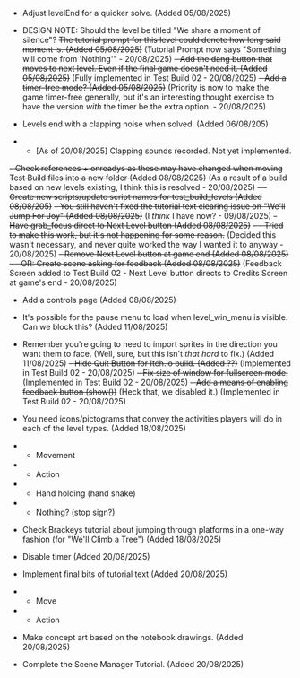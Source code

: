 - Adjust levelEnd for a quicker solve. (Added 05/08/2025)
- DESIGN NOTE: Should the level be titled "We share a moment of silence"? ~~The tutorial prompt for this level could denote how long said moment is. (Added 05/08/2025)~~ (Tutorial Prompt now says "Something will come from 'Nothing'" - 20/08/2025)
~~- Add the dang button that moves to next level. Even if the final game doesn't need it. (Added 05/08/2025)~~ (Fully implemented in Test Build 02 - 20/08/2025)
~~- Add a timer-free mode? (Added 05/08/2025)~~ (Priority is now to make the game timer-free generally, but it's an interesting thought exercise to have the version *with* the timer be the extra option. - 20/08/2025)

- Levels end with a clapping noise when solved. (Added 06/08/205)
- - [As of 20/08/2025] Clapping sounds recorded. Not yet implemented.

~~- Check references + onreadys as these may have changed when moving Test Build files into a new folder (Added 08/08/2025)~~ (As a result of a build based on new levels existing, I think this is resolved - 20/08/2025)
~~- - Create new scripts/update script names for test_build_levels (Added 08/08/205)~~
~~- You still haven't fixed the tutorial text clearing issue on "We'll Jump For Joy" (Added 08/08/2025)~~ (I *think* I have now? - 09/08/2025)
~~- Have grab_focus direct to Next Level button (Added 08/08/2025)~~
~~- - Tried to make this work, but it's not happening for some reason.~~ (Decided this wasn't necessary, and never quite worked the way I wanted it to anyway - 20/08/2025)
~~- Remove Next Level button at game end (Added 08/08/2025)~~
~~- - OR: Create scene asking for feedback (Added 08/08/2025)~~ (Feedback Screen added to Test Build 02 - Next Level button directs to Credits Screen at game's end - 20/08/2025)
- Add a controls page (Added 08/08/2025)

- It's possible for the pause menu to load when level_win_menu is visible. Can we block this? (Added 11/08/2025)
- Remember you're going to need to import sprites in the direction you want them to face. (Well, sure, but this isn't *that hard* to fix.) (Added 11/08/2025)
~~- Hide Quit Button for Itch.io build. (Added ??)~~ (Implemented in Test Build 02 - 20/08/2025)
~~- Fix size of window for fullscreen mode.~~ (Implemented in Test Build 02 - 20/08/2025)
~~- Add a means of enabling feedback button (show())~~ (Heck that, we disabled it.) (Implemented in Test Build 02 - 20/08/2025)

- You need icons/pictograms that convey the activities players will do in each of the level types. (Added 18/08/2025)
- - Movement
- - Action 
- - Hand holding (hand shake)
- - Nothing? (stop sign?)
- Check Brackeys tutorial about jumping through platforms in a one-way fashion (for "We'll Climb a Tree") (Added 18/08/2025)

- Disable timer (Added 20/08/2025)
- Implement final bits of tutorial text (Added 20/08/2025)
- - Move
- - Action

- Make concept art based on the notebook drawings. (Added 20/08/2025)
- Complete the Scene Manager Tutorial. (Added 20/08/2025)